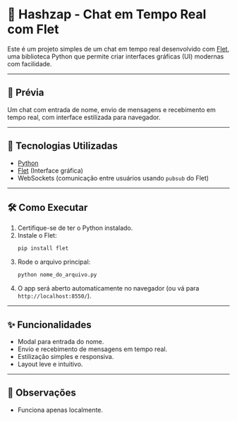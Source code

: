


# 💬 Hashzap - Chat em Tempo Real com Flet

Este é um projeto simples de um chat em tempo real desenvolvido com [Flet](https://flet.dev/), uma biblioteca Python que permite criar interfaces gráficas (UI) modernas com facilidade.

---

## 📸 Prévia

Um chat com entrada de nome, envio de mensagens e recebimento em tempo real, com interface estilizada para navegador.

---

## 🚀 Tecnologias Utilizadas

- [Python](https://www.python.org/)
- [Flet](https://flet.dev/) (Interface gráfica)
- WebSockets (comunicação entre usuários usando `pubsub` do Flet)

---

## 🛠️ Como Executar

1. Certifique-se de ter o Python instalado.
2. Instale o Flet:
   ```bash
   pip install flet
   ```
3. Rode o arquivo principal:
   ```bash
   python nome_do_arquivo.py
   ```
4. O app será aberto automaticamente no navegador (ou vá para `http://localhost:8550/`).

---

## ✨ Funcionalidades

- Modal para entrada do nome.
- Envio e recebimento de mensagens em tempo real.
- Estilização simples e responsiva.
- Layout leve e intuitivo.

---


## 📌 Observações

- Funciona apenas localmente.





